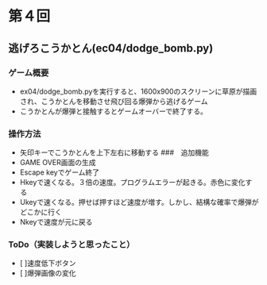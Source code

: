 # 第４回
## 逃げろこうかとん(ec04/dodge_bomb.py)
### ゲーム概要
- ex04/dodge_bomb.pyを実行すると、1600x900のスクリーンに草原が描画され、こうかとんを移動させ飛び回る爆弾から逃げるゲーム
- こうかとんが爆弾と接触するとゲームオーバーで終了する。
### 操作方法
- 矢印キーでこうかとんを上下左右に移動する
###　追加機能
- GAME OVER画面の生成
- Escape keyでゲーム終了
- Hkeyで速くなる。３倍の速度。プログラムエラーが起きる。赤色に変化する
- Ukeyで速くなる。押せば押すほど速度が増す。しかし、結構な確率で爆弾がどこかに行く
- Nkeyで速度が元に戻る
### ToDo（実装しようと思ったこと）
- [ ]速度低下ボタン
- [ ]爆弾画像の変化
